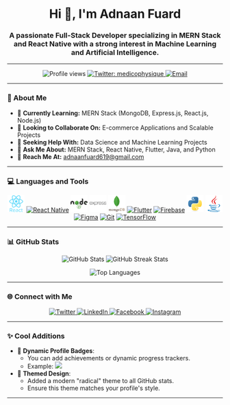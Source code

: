 <h1 align="center">Hi 👋, I'm Adnaan Fuard</h1>
<h3 align="center">A passionate Full-Stack Developer specializing in MERN Stack and React Native with a strong interest in Machine Learning and Artificial Intelligence.</h3>

---

<p align="center">
  <img src="https://komarev.com/ghpvc/?username=adnaan619&label=Profile%20views&color=0e75b6&style=flat" alt="Profile views" />
  <a href="https://twitter.com/medicophysique" target="_blank">
    <img src="https://img.shields.io/twitter/follow/medicophysique?logo=twitter&style=for-the-badge" alt="Twitter: medicophysique" />
  </a>
  <a href="mailto:adnaanfuard619@gmail.com">
    <img src="https://img.shields.io/badge/Email-adnaanfuard619@gmail.com-teal?style=for-the-badge&logo=gmail" alt="Email" />
  </a>
</p>

---

### 🚀 About Me
- 🌱 **Currently Learning:** MERN Stack (MongoDB, Express.js, React.js, Node.js)
- 👯 **Looking to Collaborate On:** E-commerce Applications and Scalable Projects
- 🤝 **Seeking Help With:** Data Science and Machine Learning Projects
- 💬 **Ask Me About:** MERN Stack, React Native, Flutter, Java, and Python
- 📧 **Reach Me At:** [adnaanfuard619@gmail.com](mailto:adnaanfuard619@gmail.com)

---

### 💻 Languages and Tools
<p align="center">
  <a href="https://reactjs.org/" target="_blank"><img src="https://raw.githubusercontent.com/devicons/devicon/master/icons/react/react-original-wordmark.svg" alt="React" width="40" height="40" /></a>
  <a href="https://reactnative.dev/" target="_blank"><img src="https://reactnative.dev/img/header_logo.svg" alt="React Native" width="40" height="40" /></a>
  <a href="https://nodejs.org" target="_blank"><img src="https://raw.githubusercontent.com/devicons/devicon/master/icons/nodejs/nodejs-original-wordmark.svg" alt="Node.js" width="40" height="40" /></a>
  <a href="https://expressjs.com" target="_blank"><img src="https://raw.githubusercontent.com/devicons/devicon/master/icons/express/express-original-wordmark.svg" alt="Express.js" width="40" height="40" /></a>
  <a href="https://www.mongodb.com/" target="_blank"><img src="https://raw.githubusercontent.com/devicons/devicon/master/icons/mongodb/mongodb-original-wordmark.svg" alt="MongoDB" width="40" height="40" /></a>
  <a href="https://flutter.dev" target="_blank"><img src="https://www.vectorlogo.zone/logos/flutterio/flutterio-icon.svg" alt="Flutter" width="40" height="40" /></a>
  <a href="https://firebase.google.com/" target="_blank"><img src="https://www.vectorlogo.zone/logos/firebase/firebase-icon.svg" alt="Firebase" width="40" height="40" /></a>
  <a href="https://www.python.org/" target="_blank"><img src="https://raw.githubusercontent.com/devicons/devicon/master/icons/python/python-original.svg" alt="Python" width="40" height="40" /></a>
  <a href="https://www.java.com/" target="_blank"><img src="https://raw.githubusercontent.com/devicons/devicon/master/icons/java/java-original.svg" alt="Java" width="40" height="40" /></a>
  <a href="https://www.figma.com/" target="_blank"><img src="https://www.vectorlogo.zone/logos/figma/figma-icon.svg" alt="Figma" width="40" height="40" /></a>
  <a href="https://git-scm.com/" target="_blank"><img src="https://www.vectorlogo.zone/logos/git-scm/git-scm-icon.svg" alt="Git" width="40" height="40" /></a>
  <a href="https://www.tensorflow.org" target="_blank"><img src="https://www.vectorlogo.zone/logos/tensorflow/tensorflow-icon.svg" alt="TensorFlow" width="40" height="40" /></a>
</p>

---

### 📊 GitHub Stats
<p align="center">
  <img src="https://github-readme-stats.vercel.app/api?username=adnaan619&show_icons=true&theme=radical" alt="GitHub Stats" />
  <img src="https://github-readme-streak-stats.herokuapp.com/?user=adnaan619&theme=radical" alt="GitHub Streak Stats" />
</p>
<p align="center">
  <img src="https://github-readme-stats.vercel.app/api/top-langs?username=adnaan619&show_icons=true&locale=en&layout=compact&theme=radical" alt="Top Languages" />
</p>

---

### 🌐 Connect with Me
<p align="center">
  <a href="https://twitter.com/medicophysique" target="_blank">
    <img src="https://raw.githubusercontent.com/rahuldkjain/github-profile-readme-generator/master/src/images/icons/Social/twitter.svg" alt="Twitter" width="40" height="40" />
  </a>
  <a href="https://linkedin.com/in/adnaanfuard" target="_blank">
    <img src="https://raw.githubusercontent.com/rahuldkjain/github-profile-readme-generator/master/src/images/icons/Social/linked-in-alt.svg" alt="LinkedIn" width="40" height="40" />
  </a>
  <a href="https://fb.com/adnaan.fuard" target="_blank">
    <img src="https://raw.githubusercontent.com/rahuldkjain/github-profile-readme-generator/master/src/images/icons/Social/facebook.svg" alt="Facebook" width="40" height="40" />
  </a>
  <a href="https://instagram.com/adnaan101" target="_blank">
    <img src="https://raw.githubusercontent.com/rahuldkjain/github-profile-readme-generator/master/src/images/icons/Social/instagram.svg" alt="Instagram" width="40" height="40" />
  </a>
</p>

---

### ✨ Cool Additions
- 🔗 **Dynamic Profile Badges**: 
   - You can add achievements or dynamic progress trackers.
   - Example: <img src="https://img.shields.io/badge/Learning-MERN_Stack-green?style=flat-square&logo=javascript" />
- 🎨 **Themed Design**:
   - Added a modern "radical" theme to all GitHub stats.
   - Ensure this theme matches your profile's style.

---
